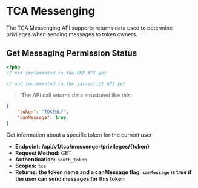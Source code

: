 # TCA Messenging

The TCA Messenging API supports returns data used to determine privileges when sending messages to token owners.


## Get Messaging Permission Status

```php
<?php
// not implemented in the PHP API yet
```


```javascript
// not implemented in the javascript API yet
```

> The API call  returns data structured like this:

```json
{
    "token": "TOKENLY",
    "canMessage": true
}

```


Get information about a specific token for the current user

* **Endpoint:** **/api/v1/tca/messenger/privileges/{token}**
* **Request Method:** GET
* **Authentication:** `oauth_token`
* **Scopes:**  `tca`
* **Returns: the token name and a canMessage flag.  `canMessage` is true if the user can send messages for this token** 

